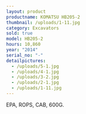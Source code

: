 ```yaml
---
layout: product
productname: KOMATSU HB205-2
thumbnail: /uploads/1-11.jpg
category: Excavators
sold: true
model: HB205-2
hours: 10,860
year: "2014"
serial_no: "-"
detailpictures:
  - /uploads/5-1.jpg
  - /uploads/4-1.jpg
  - /uploads/3-2.jpg
  - /uploads/2-1.jpg
  - /uploads/1-11.jpg
---
```

EPA, ROPS, CAB, 600G.
